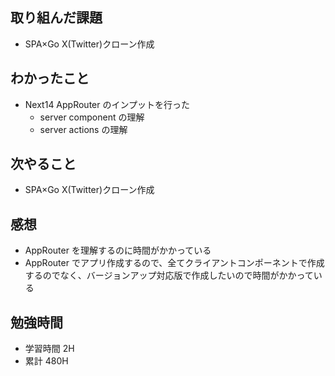## 取り組んだ課題

- SPA×Go X(Twitter)クローン作成

## わかったこと

- Next14 AppRouter のインプットを行った
  - server component の理解
  - server actions の理解

## 次やること

- SPA×Go X(Twitter)クローン作成

## 感想

- AppRouter を理解するのに時間がかかっている
- AppRouter でアプリ作成するので、全てクライアントコンポーネントで作成するのでなく、バージョンアップ対応版で作成したいので時間がかかっている

## 勉強時間

- 学習時間 2H
- 累計 480H

